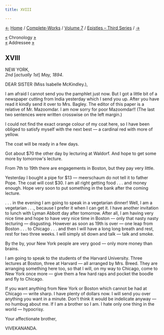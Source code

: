```yaml
---
title: XVIII

---
```

<div>

[←](17_sister.htm) [Home](../../../index.htm) /
[Complete-Works](../../complete_works.htm) / [Volume
7](../volume_7_contents.htm) / [Epistles – Third
Series](epistles_third_series_contents.htm) / [→](19_adhyapakji.htm)

  

[«](17_sister.htm) Chronology [»](19_adhyapakji.htm)  
[«](17_sister.htm) Addressee
[»](../../volume_5/epistles_first_series/012_sister.htm)

## XVIII

NEW YORK,  
*2nd* \[*actually 1st*\] *May, 1894*.

DEAR SISTER (Miss Isabelle McKindley.),

I am afraid I cannot send you the pamphlet just now. But I got a little
bit of a newspaper cutting from India yesterday which I send you up.
After you have read it kindly send it over to Mrs. Bagley. The editor of
this paper is a relative of Mr. Mazoomdar. I am now sorry for poor
Mazoomdar!! (The last two sentences were written crosswise on the left
margin.)

I could not find the exact orange colour of my coat here, so I have been
obliged to satisfy myself with the next best — a cardinal red with more
of yellow.

The coat will be ready in a few days.

Got about $70 the other day by lecturing at Waldorf. And hope to get
some more by tomorrow's lecture.

From 7th to 19th there are engagements in Boston, but they pay very
little.

Yesterday I bought a pipe for $13 — meerschaum do not tell it to father
Pope. The coat will cost $30. I am all right getting food . . . and
money enough. Hope very soon to put something in the bank after the
coming lecture.

. . . in the evening I am going to speak in a vegetarian dinner! Well, I
am a vegetarian . . ., because I prefer it when I can get it. I have
another invitation to lunch with Lyman Abbott day after tomorrow. After
all, I am having very nice time and hope to have very nice time in
Boston — only that nasty nasty lecturing — disgusting. However as soon
as 19th is over — one leap from Boston . . . to Chicago . . . and then I
will have a long long breath and rest, rest for two three weeks. I will
simply sit down and talk — talk and smoke.

By the by, your New York people are very good — only more money than
brains.

I am going to speak to the students of the Harvard University. Three
lectures at Boston, three at Harvard — all arranged by Mrs. Breed. They
are arranging something here too, so that I will, on my way to Chicago,
come to New York once more — give them a few hard raps and pocket the
boodle and fly to Chicago.

If you want anything from New York or Boston which cannot be had at
Chicago — write sharp. I have plenty of dollars now. I will send you
over anything you want in a minute. Don't think it would be indelicate
anyway — no humbug about me. If I am a brother so I am. I hate only one
thing in the world — hypocrisy. 

Your affectionate brother,

VIVEKANANDA.

</div>
